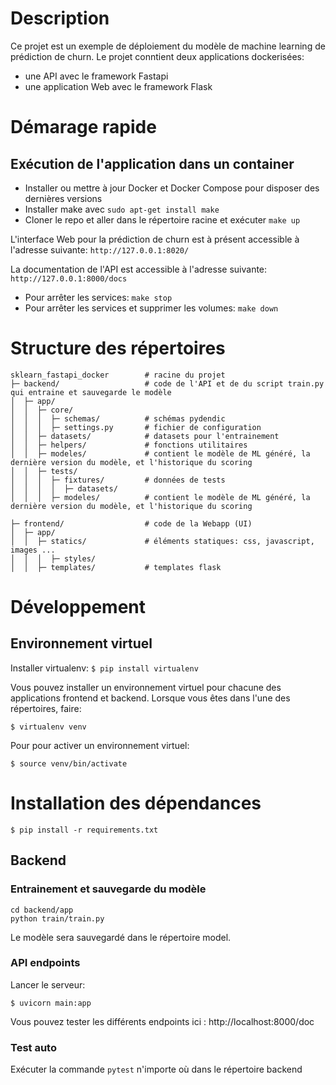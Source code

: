 # Description
Ce projet est un exemple de déploiement du modèle de machine learning de prédiction de churn.
Le projet conntient deux applications dockerisées: 
* une API avec le framework Fastapi
* une application Web avec le framework Flask

# Démarage rapide
## Exécution de l'application dans un container 

* Installer ou mettre à jour Docker et Docker Compose pour disposer des dernières versions
* Installer make avec `sudo apt-get install make`
* Cloner le repo et aller dans le répertoire racine et exécuter `make up`

L'interface Web pour la prédiction de churn est à présent accessible à l'adresse suivante: ```http://127.0.0.1:8020/```

La documentation de l'API est accessible à l'adresse suivante: `http://127.0.0.1:8000/docs`

* Pour arrêter les services: `make stop`
* Pour arrêter les services et supprimer les volumes: `make down`

# Structure des répertoires


    sklearn_fastapi_docker        # racine du projet  
    ├─ backend/                   # code de l'API et de du script train.py qui entraine et sauvegarde le modèle  
    │  ├─ app/  
    │  │  ├─ core/  
    │  │  │  ├─ schemas/          # schémas pydendic  
    │  │  │  ├─ settings.py       # fichier de configuration  
    │  │  ├─ datasets/            # datasets pour l'entrainement  
    │  │  ├─ helpers/             # fonctions utilitaires  
    │  │  ├─ modeles/             # contient le modèle de ML généré, la dernière version du modèle, et l'historique du scoring  
    │  │  ├─ tests/  
    │  │  │  ├─ fixtures/         # données de tests  
    │  │  │  │  ├─ datasets/  
    │  │  │  ├─ modeles/          # contient le modèle de ML généré, la dernière version du modèle, et l'historique du scoring  
          
    ├─ frontend/                  # code de la Webapp (UI)  
    │  ├─ app/  
    │  │  ├─ statics/             # éléments statiques: css, javascript, images ...  
    │  │  │  ├─ styles/  
    │  │  ├─ templates/           # templates flask


# Développement

## Environnement virtuel

Installer virtualenv: `$ pip install virtualenv`

Vous pouvez installer un environnement virtuel pour chacune des applications frontend et backend.
Lorsque vous êtes dans l'une des répertoires, faire:

`$ virtualenv venv`

Pour pour activer un environnement virtuel:

`$ source venv/bin/activate`

# Installation des dépendances 

`$ pip install -r requirements.txt`

## Backend

### Entrainement et sauvegarde du modèle

```
cd backend/app
python train/train.py
```

Le modèle sera sauvegardé dans le répertoire model.

### API endpoints

Lancer le serveur:

`$ uvicorn main:app`

Vous pouvez tester les différents endpoints ici : http://localhost:8000/doc

### Test auto

Exécuter la commande `pytest` n'importe où dans le répertoire backend